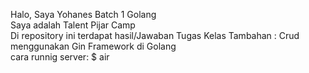 Halo, Saya Yohanes Batch 1 Golang <br>
Saya adalah Talent Pijar Camp <br>
Di repository ini terdapat hasil/Jawaban Tugas Kelas Tambahan : Crud menggunakan Gin Framework di Golang <br>
cara runnig server: $ air <br>
